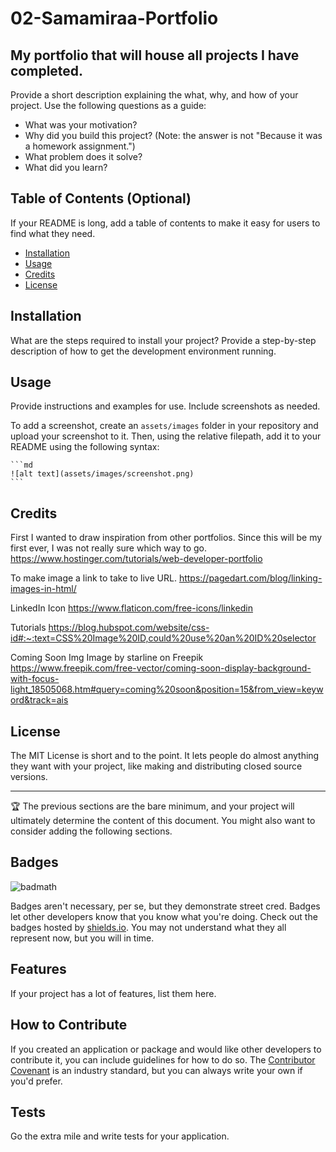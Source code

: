 # 02-Samamiraa-Portfolio

## My portfolio that will house all projects I have completed.

Provide a short description explaining the what, why, and how of your project. Use the following questions as a guide:

- What was your motivation?
- Why did you build this project? (Note: the answer is not "Because it was a homework assignment.")
- What problem does it solve?
- What did you learn?

## Table of Contents (Optional)

If your README is long, add a table of contents to make it easy for users to find what they need.

- [Installation](#installation)
- [Usage](#usage)
- [Credits](#credits)
- [License](#license)

## Installation

What are the steps required to install your project? Provide a step-by-step description of how to get the development environment running.

## Usage

Provide instructions and examples for use. Include screenshots as needed.

To add a screenshot, create an `assets/images` folder in your repository and upload your screenshot to it. Then, using the relative filepath, add it to your README using the following syntax:

    ```md
    ![alt text](assets/images/screenshot.png)
    ```

## Credits

First I wanted to draw inspiration from other portfolios. Since this will be my first ever, I was not really sure which way to go. 
https://www.hostinger.com/tutorials/web-developer-portfolio

To make image a link to take to live URL.
https://pagedart.com/blog/linking-images-in-html/

LinkedIn Icon
https://www.flaticon.com/free-icons/linkedin

Tutorials
https://blog.hubspot.com/website/css-id#:~:text=CSS%20Image%20ID,could%20use%20an%20ID%20selector

Coming Soon Img
Image by starline on Freepik
https://www.freepik.com/free-vector/coming-soon-display-background-with-focus-light_18505068.htm#query=coming%20soon&position=15&from_view=keyword&track=ais 

## License

The MIT License is short and to the point. It lets people do almost anything they want with your project, like making and distributing closed source versions.

---

🏆 The previous sections are the bare minimum, and your project will ultimately determine the content of this document. You might also want to consider adding the following sections.

## Badges

![badmath](https://img.shields.io/github/languages/top/lernantino/badmath)

Badges aren't necessary, per se, but they demonstrate street cred. Badges let other developers know that you know what you're doing. Check out the badges hosted by [shields.io](https://shields.io/). You may not understand what they all represent now, but you will in time.

## Features

If your project has a lot of features, list them here.

## How to Contribute

If you created an application or package and would like other developers to contribute it, you can include guidelines for how to do so. The [Contributor Covenant](https://www.contributor-covenant.org/) is an industry standard, but you can always write your own if you'd prefer.

## Tests

Go the extra mile and write tests for your application.